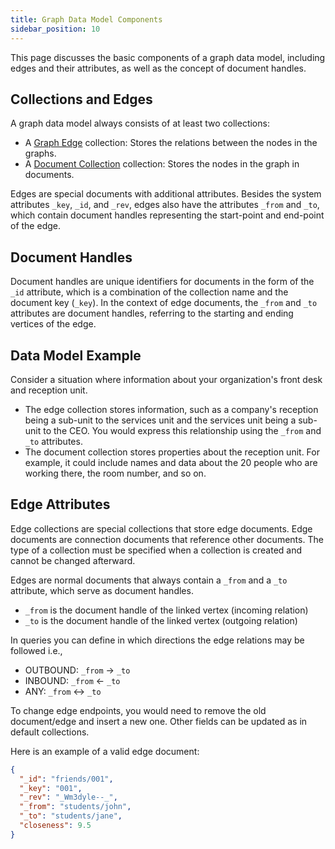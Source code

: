 ```yaml
---
title: Graph Data Model Components
sidebar_position: 10
---
```


This page discusses the basic components of a graph data model, including edges and their attributes, as well as the concept of document handles.

## Collections and Edges

A graph data model always consists of at least two collections:

- A [Graph Edge](../graph-tasks/create-graph-edge-collection) collection: Stores the relations between the nodes in the graphs.
- A [Document Collection](../../collections/documents/create-document-store) collection: Stores the nodes in the graph in documents.

Edges are special documents with additional attributes. Besides the system attributes `_key`, `_id`, and `_rev`, edges also have the attributes `_from` and `_to`, which contain document handles representing the start-point and end-point of the edge.

## Document Handles

Document handles are unique identifiers for documents in the form of the `_id` attribute, which is a combination of the collection name and the document key (`_key`). In the context of edge documents, the `_from` and `_to` attributes are document handles, referring to the starting and ending vertices of the edge.

## Data Model Example

Consider a situation where information about your organization's front desk and reception unit.

- The edge collection stores information, such as a company's reception being a sub-unit to the services unit and the services unit being a sub-unit to the CEO. You would express this relationship using the `_from` and `_to` attributes.
- The document collection stores properties about the reception unit. For example, it could include names and data about the 20 people who are working there, the room number, and so on.

## Edge Attributes

Edge collections are special collections that store edge documents. Edge documents are connection documents that reference other documents. The type of a collection must be specified when a collection is created and cannot be changed afterward.

Edges are normal documents that always contain a `_from` and a `_to` attribute, which serve as document handles.

- `_from` is the document handle of the linked vertex (incoming relation)
- `_to` is the document handle of the linked vertex (outgoing relation)

In queries you can define in which directions the edge relations may be followed i.e.,

- OUTBOUND: `_from` → `_to`
- INBOUND: `_from` ← `_to`
- ANY: `_from` ↔ `_to`

To change edge endpoints, you would need to remove the old document/edge and insert a new one. Other fields can be updated as in default collections.

Here is an example of a valid edge document:

```json
{
  "_id": "friends/001",
  "_key": "001",
  "_rev": "_Wm3dyle--_",
  "_from": "students/john",
  "_to": "students/jane",
  "closeness": 9.5
}
```
